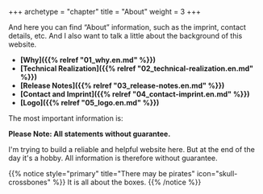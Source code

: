 +++
archetype = "chapter"
title = "About"
weight = 3
+++

And here you can find “About” information, such as the imprint, contact details, etc. And I also want to talk a little about the background of this website.

* **[Why]({{% relref "01_why.en.md" %}})**
* **[Technical Realization]({{% relref "02_technical-realization.en.md" %}})**
* **[Release Notes]({{% relref "03_release-notes.en.md" %}})**
* **[Contact and Imprint]({{% relref "04_contact-imprint.en.md" %}})**
* **[Logo]({{% relref "05_logo.en.md" %}})**

The most important information is:

**Please Note:
All statements without guarantee.**

I'm trying to build a reliable and helpful website here. But at the end of the day it's a hobby. All information is therefore without guarantee.

{{% notice style="primary" title="There may be pirates" icon="skull-crossbones" %}}
It is all about the boxes.
{{% /notice %}}